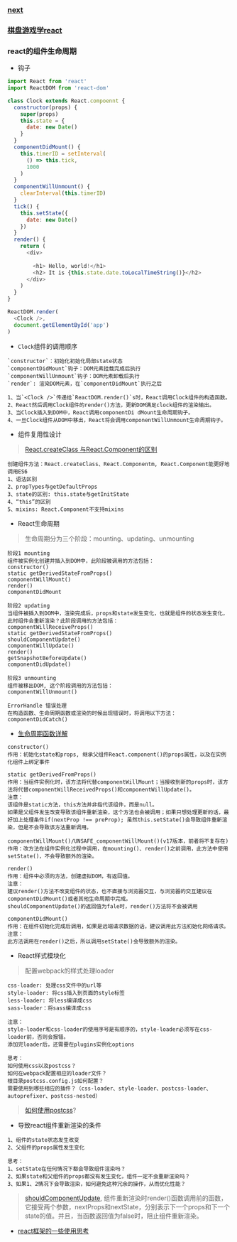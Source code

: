 ### [next](https://theme-next.iissnan.com/getting-started.html)

### [棋盘游戏学react](http://react.html.cn/tutorial/tutorial.html#before-we-start-the-tutorial)

### react的组件生命周期

* 钩子
```js
import React from 'react'
import ReactDOM from 'react-dom'

class Clock extends React.compoennt {
  constructor(props) {
    super(props)
    this.state = {
      date: new Date()
    }
  }
  componentDidMount() {
    this.timerID = setInterval(
      () => this.tick,
      1000
    )
  }
  componentWillUnmount() {
    clearInterval(this.timerID)
  }
  tick() {
    this.setState({
      date: new Date()
    })
  }
  render() {
    return (
      <div>
      
        <h1> Hello, world!</h1>
        <h2> It is {this.state.date.toLocalTimeString()}</h2>
      </div>
    )
  }
}

ReactDOM.render(
  <Clock />,
  document.getElementById('app')
)

```

* `Clock`组件的调用顺序
```
`constructor`：初始化初始化局部state状态
`componentDidMount`钩子：DOM元素挂载完成后执行
`componentWillUnmount`钩子：DOM元素卸载后执行
`render`: 渲染DOM元素，在`componentDidMount`执行之后

1、当`<Clock />`传递给`ReactDOM.render()`s时，React调用Clock组件的构造函数。
2、React然后调用Clock组件的render()方法，更新DOM满足clock组件的渲染输出。
3、当Clock插入到DOM中，React调用componentDi dMount生命周期钩子。
4、一旦Clock组件从DOM中移出，React将会调用componentWillUnmount生命周期钩子。
```

* 组件复用性设计

>[React.createClass 与React.Component的区别](https://www.cnblogs.com/jhonyoung/p/8890872.html)
```
创建组件方法：React.createClass、React.Componentm, React.Component能更好地调用ES6
1、语法区别
2、propTypes与getDefaultProps
3、state的区别: this.state与getInitState
4、“this”的区别
5、mixins: React.Component不支持mixins
```

* React生命周期
>生命周期分为三个阶段：mounting、updating、unmounting
```
阶段1 mounting
组件被实例化创建并插入到DOM中，此阶段被调用的方法包括：
constructor()
static getDerivedStateFromProps()
componentWillMount()
render()
componentDidMount

阶段2 updating
当组件被插入到DOM中，渲染完成后，props和state发生变化，也就是组件的状态发生变化，此时组件会重新渲染？此阶段调用的方法包括：
componentWillReceiveProps()
static getDerivedStateFromProps()
shouldComponentUpdate()
componentWillUpdate()
render()
getSnapshotBeforeUpdate()
componentDidUpdate()

阶段3 unmounting
组件被移出DOM, 这个阶段调用的方法包括：
componentWillUnmount()

ErrorHandle 错误处理
在构造函数、生命周期函数或渲染的时候出现错误时，将调用以下方法：
componentDidCatch()
```

* [生命周期函数详解](https://www.jianshu.com/p/31d8bff83cd8)

```
constructor()
作用：初始化state和props, 继承父组件React.component()的props属性，以及在实例化组件上绑定事件

static getDerivedFromProps()
作用：当组件实例化时，该方法将代替componentWillMount；当接收到新的props时，该方法将代替componentWillReceivedProps()和componentWillUpdate()。
注意：
该组件是static方法，this方法并非指代该组件，而是null。
如果是父组件发生改变导致该组件重新渲染，这个方法也会被调用；如果只想处理更新的话，最好加上处理条件if(nextProp !== preProp); 虽然this.setState()会导致组件重新渲染，但是不会导致该方法重新调用。

componentWillMount()/UNSAFE_componentWillMount()(v17版本，前者将不复存在)
作用：改方法在组件实例化过程中调用，在mounting()、render()之前调用，此方法中使用setState()，不会导致额外的渲染。

render()
作用：组件中必须的方法，创建虚拟DOM，有返回值。
注意：
建议render()方法不改变组件的状态，也不直接与浏览器交互，与浏览器的交互建议在componentDidMount()或者其他生命周期中完成。
shouldComponentUpdate()的返回值为fale时，render()方法将不会被调用

componentDidMount()
作用：在组件初始化完成后调用，如果是远端请求数据的话，建议调用此方法初始化网络请求。
注意：
此方法调用在render()之后，所以调用setState()会导致额外的渲染。
```

* React样式模块化

>配置webpack的样式处理loader
```
css-loader: 处理css文件中的url等
style-loader: 将css插入到页面的style标签
less-loader: 将less编译成css
sass-loader：将sass编译成css

注意：
style-loader和css-loader的使用序号是有顺序的，style-loader必须写在css-loader前，否则会报错。
添加完loader后，还需要在plugins实例化options

思考：
如何使用css以及postcss？
如何在webpack配置相应的loader文件？
根目录postcss.config.js如何配置？
需要使用到哪些相应的插件？（css-loader、style-loader、postcss-loader、autoprefixer、postcss-nested）
```
>[如何使用postcss](https://github.com/postcss/postcss#usage)?


* 导致react组件重新渲染的条件
```
1、组件的state状态发生改变
2、父组件的props属性发生变化

思考：
1、setState在任何情况下都会导致组件渲染吗？
2、如果state和父组件的props都没有发生变化，组件一定不会重新渲染吗？
3、如果1、2情况下会导致渲染，如何避免这种冗余的操作，从而优化性能？
```
>[shouldComponentUpdate](https://www.cnblogs.com/penghuwan/p/6707254.html), 组件重新渲染时render()函数调用前的函数，它接受两个参数，nextProps和nextState，分别表示下一个props和下一个state的值。并且，当函数返回值为false时，阻止组件重新渲染。

* [react框架的一些使用思考](https://www.cnblogs.com/penghuwan/p/6718850.html)

